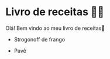 # Livro de receitas :man_cook:

Olá! Bem vindo ao meu livro de receitas:wave:

- Strogonoff de frango

- Pavê

